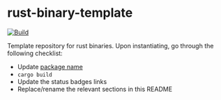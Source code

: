 # rust-binary-template
[![Build](https://github.com/infrastructure-blocks/rust-binary-template/actions/workflows/build.yml/badge.svg)](https://github.com/infrastructure-blocks/rust-binary-template/actions/workflows/build.yml)

Template repository for rust binaries. Upon instantiating, go through the following checklist:
- Update [package name](./Cargo.toml)
- `cargo build`
- Update the status badges links
- Replace/rename the relevant sections in this README
